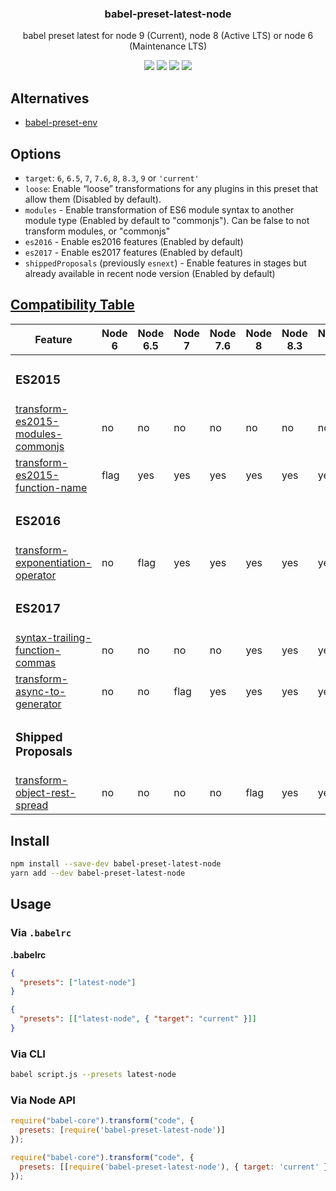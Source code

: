 <h3 align="center">
  babel-preset-latest-node
</h3>

<p align="center">
  babel preset latest for node 9 (Current), node 8 (Active LTS) or node 6 (Maintenance LTS)
</p>

<p align="center">
  <a href="https://npmjs.org/package/babel-preset-latest-node"><img src="https://img.shields.io/npm/v/babel-preset-latest-node.svg?style=flat-square"></a>
  <a href="https://circleci.com/gh/christophehurpeau/babel-preset-latest-node"><img src="https://img.shields.io/circleci/project/christophehurpeau/babel-preset-latest-node/master.svg?style=flat-square"></a>
  <a href="https://david-dm.org/christophehurpeau/babel-preset-latest-node"><img src="https://david-dm.org/christophehurpeau/babel-preset-latest-node.svg?style=flat-square"></a>
  <a href="https://dependencyci.com/github/christophehurpeau/babel-preset-latest-node"><img src="https://dependencyci.com/github/christophehurpeau/babel-preset-latest-node/badge?style=flat-square"></a>
</p>

## Alternatives

- [babel-preset-env](https://www.npmjs.com/package/babel-preset-env)

## Options

- `target`: `6`, `6.5`, `7`, `7.6`, `8`, `8.3`, `9` or `'current'`
- `loose`: Enable “loose” transformations for any plugins in this preset that allow them (Disabled by default).
- `modules` - Enable transformation of ES6 module syntax to another module type (Enabled by default to "commonjs"). Can be false to not transform modules, or "commonjs"
- `es2016` - Enable es2016 features (Enabled by default)
- `es2017` - Enable es2017 features (Enabled by default)
- `shippedProposals` (previously `esnext`) - Enable features in stages but already available in recent node version (Enabled by default)

## [Compatibility Table](http://node.green/)


| Feature | Node 6 | Node 6.5 | Node 7 | Node 7.6 | Node 8 | Node 8.3 | Node 9 |
| ------- | ------ | -------- | ------ | -------- | ------ | -------- | ------ |
| <h3>ES2015</h3> ||||||
| [transform-es2015-modules-commonjs](https://babeljs.io/docs/plugins/transform-es2015-modules-commonjs) | no | no | no | no | no | no | no |
| [transform-es2015-function-name](https://babeljs.io/docs/plugins/transform-es2015-function-name) | flag | yes | yes | yes | yes | yes | yes |
| <h3>ES2016</h3> ||||||
| [transform-exponentiation-operator](https://babeljs.io/docs/plugins/transform-exponentiation-operator) | no | flag | yes | yes | yes | yes | yes |
| <h3>ES2017</h3> ||||||
| [syntax-trailing-function-commas](https://babeljs.io/docs/plugins/syntax-trailing-function-commas) | no | no | no | no | yes | yes | yes |
| [transform-async-to-generator](https://babeljs.io/docs/plugins/transform-async-to-generator) | no | no | flag | yes | yes | yes | yes |
| <h3>Shipped Proposals</h3> ||||||
| [transform-object-rest-spread](https://babeljs.io/docs/plugins/transform-object-rest-spread) | no | no | no | no | flag | yes | yes |

## Install

```bash
npm install --save-dev babel-preset-latest-node
yarn add --dev babel-preset-latest-node
```

## Usage

### Via `.babelrc`

**.babelrc**

```json
{
  "presets": ["latest-node"]
}
```

```json
{
  "presets": [["latest-node", { "target": "current" }]]
}
```

### Via CLI

```sh
babel script.js --presets latest-node
```

### Via Node API

```javascript
require("babel-core").transform("code", {
  presets: [require('babel-preset-latest-node')]
});
```

```javascript
require("babel-core").transform("code", {
  presets: [[require('babel-preset-latest-node'), { target: 'current' }]]
});
```
